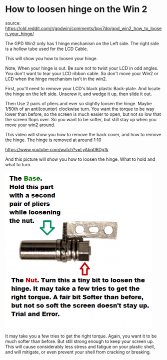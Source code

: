 # How to loosen hinge on the Win 2

source: https://old.reddit.com/r/gpdwin/comments/bpv7dp/gpd_win2_how_to_loosen_your_hinge/

The GPD Win2 only has 1 hinge mechanism on the Left side. The right side is a hollow tube used for the LCD Cable.

This will show you how to loosen your hinge.

Note, When your hinge is out. Be sure not to twist your LCD in odd angles. You don't want to tear your LCD ribbon cable. So don't move your Win2 or LCD when the hinge mechanism isn't in the win2.

First, you'll need to remove your LCD's black plastic Back-plate. And locate the hinge on the left side. Unscrew it, and wedge it up, then slide it out.

Then Use 2 pairs of pliers and ever so slightly loosen the hinge. Maybe 1/50th of an anti(counter) clockwise turn. You want the torque to be way lower than before, so the screen is much easier to open, but not so low that the screen flops over. So you want to be softer, but still stay up when you move your win2 around.

This video will show you how to remove the back cover, and how to remove the hinge. The hinge is removed at around 1:10

https://www.youtube.com/watch?v=LyAbq06Dgfk

And this picture will show you how to loosen the hinge. What to hold and what to turn.

![lossen_hinge_image](./loosen_hinge.png)

It may take you a few tries to get the right torque. Again, you want it to be much softer than before. But still strong enough to keep your screen up. This will cause considerably less stress and fatigue on your plastic shell, and will mitigate, or even prevent your shell from cracking or breaking.
